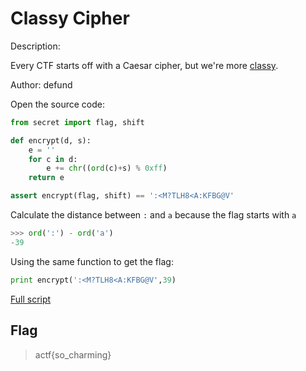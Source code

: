 # Classy Cipher
Description:

Every CTF starts off with a Caesar cipher, but we're more [classy](classy_cipher.py).

Author: defund

Open the source code:
```python
from secret import flag, shift

def encrypt(d, s):
	e = ''
	for c in d:
		e += chr((ord(c)+s) % 0xff)
	return e

assert encrypt(flag, shift) == ':<M?TLH8<A:KFBG@V'
```

Calculate the distance between `:` and `a` because the flag starts with `a`
```python
>>> ord(':') - ord('a')
-39
```
Using the same function to get the flag:
```python
print encrypt(':<M?TLH8<A:KFBG@V',39)
```
[Full script](solve.py)

## Flag
> actf{so_charming}